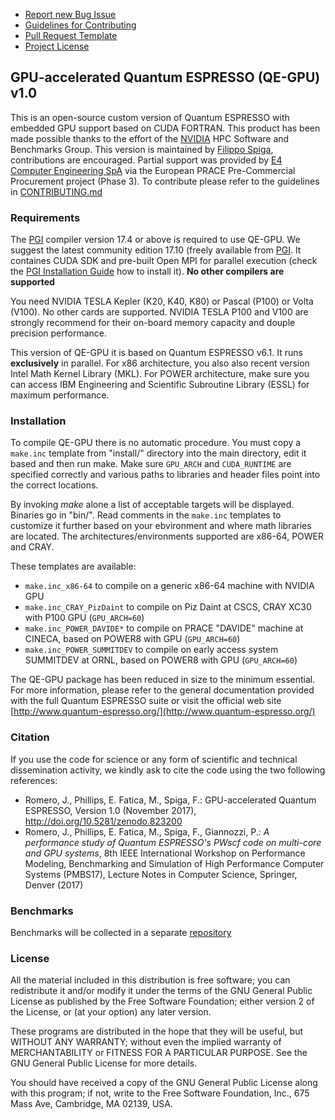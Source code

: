 - [Report new Bug Issue](https://github.com/RSE-Cambridge/qe-gpu/issues/new)
- [Guidelines for Contributing](CONTRIBUTING.md)
- [Pull Request Template](.github/PULL_REQUEST_TEMPLATE.md)
- [Project License](License)


## GPU-accelerated Quantum ESPRESSO (QE-GPU) v1.0

This is an open-source custom version of Quantum ESPRESSO with embedded GPU
support based on CUDA FORTRAN. This product has been made possible thanks to
the effort of the [NVIDIA](http://www.nvidia.com/page/home.html) HPC Software
and Benchmarks Group. This version is maintained by
[Filippo Spiga](https://github.com/fspiga), contributions are encouraged. Partial 
support was provided by [E4 Computer Engineering SpA](https://www.e4company.com/en/)
via the European PRACE Pre-Commercial Procurement project (Phase 3). To contribute
please refer to the guidelines in [CONTRIBUTING.md](CONTRIBUTING.md)


### Requirements

The [PGI](http://www.pgroup.com/products) compiler version 17.4 or above is required to use QE-GPU. 
We suggest the latest community edition 17.10 (freely available from [PGI](http://www.pgroup.com/products/community.htm).
It containes CUDA SDK and pre-built Open MPI for parallel execution (check the
[PGI Installation Guide](http://www.pgroup.com/doc/pgiinstall174.pdf) how to 
install it). **No other compilers are supported**

You need NVIDIA TESLA Kepler (K20, K40, K80) or Pascal (P100) or Volta (V100). 
No other cards are supported. NVIDIA TESLA P100 and V100 are strongly recommend 
for their on-board memory capacity and douple precision performance.

This version of QE-GPU it is based on Quantum ESPRESSO v6.1. It runs **exclusively** 
in parallel. For x86 architecture, you also also recent version Intel Math Kernel 
Library (MKL). For POWER architecture, make sure you can access IBM Engineering and 
Scientific Subroutine Library (ESSL) for maximum performance.


### Installation

To compile QE-GPU there is no automatic procedure. You must copy a `make.inc` template from "install/" directory into the main directory, edit it based and then run make. Make sure `GPU_ARCH` and `CUDA_RUNTIME` are specified correctly and various paths to libraries and header files point into the correct locations.

By invoking _make_ alone a list of acceptable targets will be displayed. Binaries go in "bin/". Read comments in the `make.inc` templates to customize it further based on your ebvironment and where math libraries are located. The architectures/environments supported are x86-64, POWER and CRAY.

These templates are available:
* `make.inc_x86-64` to compile on a generic x86-64 machine with NVIDIA GPU
* `make.inc_CRAY_PizDaint` to compile on Piz Daint at CSCS, CRAY XC30 with P100 GPU (`GPU_ARCH=60`)
* `make.inc_POWER_DAVIDE*` to compile on PRACE "DAVIDE" machine at CINECA, based on POWER8 with GPU (`GPU_ARCH=60`)
* `make.inc_POWER_SUMMITDEV` to compile on early access system SUMMITDEV at ORNL, based on POWER8 with GPU (`GPU_ARCH=60`)

The QE-GPU package has been reduced in size to the minimum essential. For more
information, please refer to the general documentation provided with the full
Quantum ESPRESSO suite or visit the official web site
[http://www.quantum-espresso.org/](http://www.quantum-espresso.org/)


### Citation

If you use the code for science or any form of scientific and technical dissemination activity, we kindly ask to cite the code using the two following references:
* Romero, J., Phillips, E. Fatica, M., Spiga, F.: GPU-accelerated Quantum ESPRESSO, Version 1.0 (November 2017), http://doi.org/10.5281/zenodo.823200 
* Romero, J., Phillips, E. Fatica, M., Spiga, F., Giannozzi, P.: _A performance study of Quantum ESPRESSO's PWscf code on multi-core and GPU systems_, 8th IEEE International Workshop on Performance Modeling, Benchmarking and Simulation of High Performance Computer Systems (PMBS17), Lecture Notes in Computer Science, Springer, Denver (2017)


### Benchmarks

Benchmarks will be collected in a separate [repository](https://github.com/fspiga/qe-gpu_benchmarks) 

### License

All the material included in this distribution is free software; you can
redistribute it and/or modify it under the terms of the GNU General Public
License as published by the Free Software Foundation; either version 2 of the
License, or (at your option) any later version.

These programs are distributed in the hope that they will be useful, but
WITHOUT ANY WARRANTY; without even the implied warranty of MERCHANTABILITY or
FITNESS FOR A PARTICULAR PURPOSE. See the GNU General Public License for more
details.

You should have received a copy of the GNU General Public License along with
this program; if not, write to the Free Software Foundation, Inc., 675 Mass
Ave, Cambridge, MA 02139, USA.
